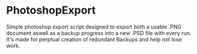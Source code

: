 # PhotoshopExport
Simple photoshop export script designed to export both a usable .PNG document aswell as a backup progress into a new .PSD file with every run.
It's made for perptual creation of redundant Backups and help not lose work.
